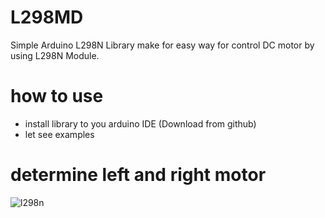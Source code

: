 # L298MD
Simple Arduino L298N Library make for easy way for control DC motor by using L298N Module.
# how to use
- install library to you arduino IDE (Download from github)
- let see examples
# determine left and right motor

![l298n]( L298N/img/l298edit.png )
